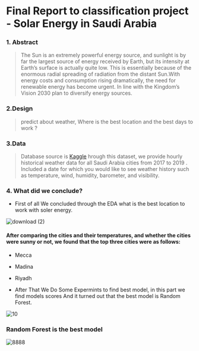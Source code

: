 # Final Report to classification project - Solar Energy in Saudi Arabia

### 1. Abstract

> The Sun is an extremely powerful energy source, and sunlight is by far the largest source of energy received by Earth, but its intensity at Earth’s surface is actually quite low. This is essentially because of the enormous radial spreading of radiation from the distant Sun.With energy costs and consumption rising dramatically, the need for renewable energy has become urgent. 
In line with the Kingdom’s Vision 2030 plan to diversify energy sources.


### 2.Design

> predict about weather, Where is the best location and the best days to work ?

### 3.Data

> Database source is [Kaggle](https://www.kaggle.com/esraamadi/saudi-arabia-weather-history)  hrough this dataset, we provide hourly historical weather data for all Saudi Arabia cities from 2017 to 2019 . 
Included a date for which you would like to see weather history such as temperature, wind, humidity, barometer, and visibility.

### 4. What did we conclude?

  * First of all We concluded through the EDA what is the best location to work with soler energy.
          
![download (2)](https://user-images.githubusercontent.com/93244403/146691288-0835d1b0-7a31-4f66-b53d-fffb351bb975.png)


#### After comparing the cities and their temperatures, and whether the cities were sunny or not, we found that the top three cities were as follows:
* Mecca
* Madina 
* Riyadh

  
  
  
* After That We Do Some Expermints to find best model, in this part we find models scores And it turned out that the best model is Random Forest.

![10](https://user-images.githubusercontent.com/93244403/146691237-9dad0d12-68a0-43eb-a22b-962bb2d590b4.png)




### Random Forest is the best model

![8888](https://user-images.githubusercontent.com/93244403/146690339-41d2c9c1-3e7e-43a1-8950-b0b5e302f5aa.png)
